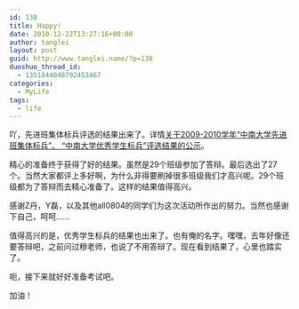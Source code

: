 ```yaml
---
id: 138
title: Happy!
date: 2010-12-22T13:27:16+00:00
author: tanglei
layout: post
guid: http://www.tanglei.name/?p=138
duoshuo_thread_id:
  - 1351844048792453467
categories:
  - MyLife
tags:
  - life
---
```

吖，先进班集体标兵评选的结果出来了。详情[关于2009-2010学年“中南大学先进班集体标兵”、 “中南大学优秀学生标兵”评选结果的公示](http://www.qgzxol.com/xuegong/xgw/NewsSystem/Files/2010-12-22/5571.shtml)。

精心的准备终于获得了好的结果。虽然是29个班级参加了答辩。最后选出了27个。当然大家都评上多好啊，为什么非得要刷掉很多班级我们才高兴呢。29个班级都为了答辩而去精心准备了。这样的结果值得高兴。

感谢Z丹，Y磊，以及其他all0804的同学们为这次活动所作出的努力。当然也感谢下自己，呵呵……

值得高兴的是，优秀学生标兵的结果也出来了。也有俺的名字。嘿嘿，去年好像还要答辩吧，之前问过穆老师，也说了不用答辩了。现在看到结果了，心里也踏实了。

呃，接下来就好好准备考试吧。

加油！
